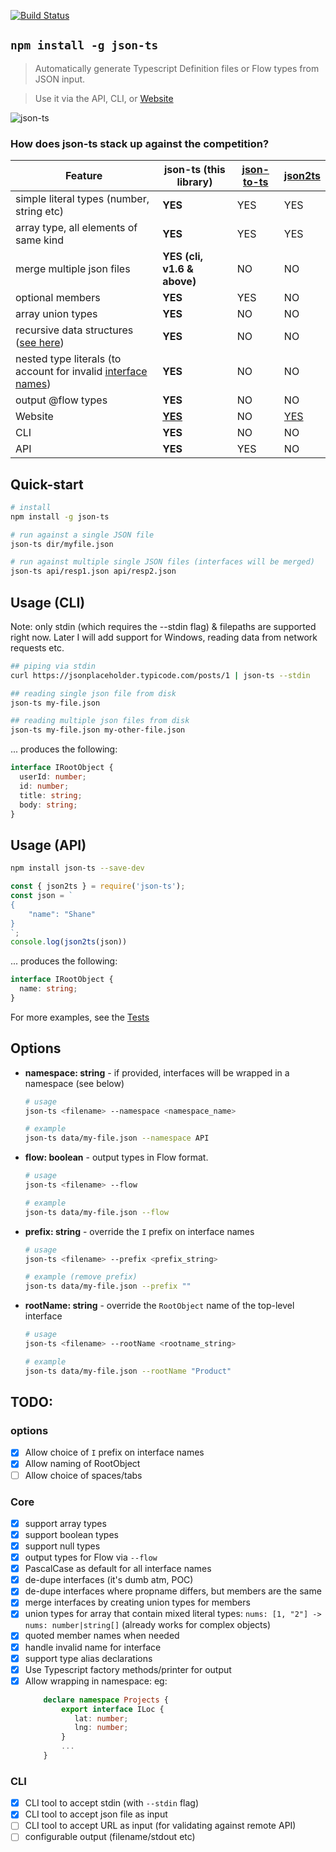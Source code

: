 [![Build Status](https://travis-ci.org/shakyShane/json-ts.svg?branch=master)](https://travis-ci.org/shakyShane/json-ts)

## `npm install -g json-ts`

> Automatically generate Typescript Definition files or Flow types from JSON input. 

> Use it via the API, CLI, or [Website](https://shakyshane.github.io/json-ts/)
 
![json-ts](https://cdn.rawgit.com/shakyShane/json-ts/37ce9b2b/json-ts2.gif)

### How does **json-ts** stack up against the competition?

|Feature   |json-ts (this library)  |[json-to-ts](https://github.com/MariusAlch/json-to-ts)   |[json2ts](http://json2ts.com/)  |
|---|---|---|---|
|simple literal types (number, string etc) |**YES**   |YES   |YES   |
|array type, all elements of same kind |**YES**   |YES   |YES   |
|merge multiple json files|**YES (cli, v1.6 & above)**   |NO   |NO   |
|optional members | **YES** | YES | NO |
|array union types | **YES**   |NO   |NO   |
|recursive data structures ([see here](https://github.com/shakyShane/json-ts/blob/master/__tests__/magento/categories.json)) |**YES**   |NO   |NO   |
|nested type literals (to account for invalid [interface names](https://github.com/shakyShane/json-ts/blob/master/__tests__/swagger/schema.json)) |**YES**   |NO   |NO   |
|output @flow types |**YES**   |NO   |NO   |
|Website |**[YES](https://shakyshane.github.io/json-ts/)**   |NO   |[YES](http://json2ts.com/)   |
|CLI |**YES**   |NO   |NO   |
|API |**YES**   |YES   |NO   |
 
## Quick-start
```bash
# install
npm install -g json-ts

# run against a single JSON file
json-ts dir/myfile.json

# run against multiple single JSON files (interfaces will be merged)
json-ts api/resp1.json api/resp2.json
```

## Usage (CLI)
Note: only stdin (which requires the --stdin flag) & filepaths are supported right now. 
Later I will add support for Windows, reading data from network requests etc.

```bash
## piping via stdin
curl https://jsonplaceholder.typicode.com/posts/1 | json-ts --stdin

## reading single json file from disk
json-ts my-file.json

## reading multiple json files from disk
json-ts my-file.json my-other-file.json
```

... produces the following: 

```ts
interface IRootObject {
  userId: number;
  id: number;
  title: string;
  body: string;
}
```

## Usage (API)

```bash
npm install json-ts --save-dev
```

```js
const { json2ts } = require('json-ts');
const json = `
{
    "name": "Shane"
}
`;
console.log(json2ts(json))
```

... produces the following:

```ts
interface IRootObject {
  name: string;
}
```

For more examples, see the [Tests](https://github.com/shakyShane/json-ts/tree/master/__tests__) 

## Options

 - **namespace: string** - if provided, interfaces will be wrapped in a namespace (see below)
    ```bash
    # usage
    json-ts <filename> --namespace <namespace_name> 
    
    # example
    json-ts data/my-file.json --namespace API
    ```
 - **flow: boolean** - output types in Flow format.
    ```bash
    # usage
    json-ts <filename> --flow 
    
    # example
    json-ts data/my-file.json --flow
    ```
 - **prefix: string** - override the `I` prefix on interface names
    ```bash
    # usage
    json-ts <filename> --prefix <prefix_string> 
    
    # example (remove prefix)
    json-ts data/my-file.json --prefix ""
    ```
 - **rootName: string** - override the `RootObject` name of the top-level interface
    ```bash
    # usage
    json-ts <filename> --rootName <rootname_string> 
    
    # example
    json-ts data/my-file.json --rootName "Product"
    ```

## TODO:

### options

- [x] Allow choice of `I` prefix on interface names
- [x] Allow naming of RootObject
- [ ] Allow choice of spaces/tabs

### Core
- [x] support array types
- [x] support boolean types
- [x] support null types
- [x] output types for Flow via `--flow`
- [x] PascalCase as default for all interface names
- [x] de-dupe interfaces (it's dumb atm, POC)
- [x] de-dupe interfaces where propname differs, but members are the same
- [x] merge interfaces by creating union types for members
- [x] union types for array that contain mixed literal types: `nums: [1, "2"] -> nums: number|string[]`
      (already works for complex objects)
- [x] quoted member names when needed
- [x] handle invalid name for interface
- [x] support type alias declarations
- [x] Use Typescript factory methods/printer for output 
- [x] Allow wrapping in namespace: eg:
    ```ts
        declare namespace Projects {
            export interface ILoc {
               lat: number;
               lng: number;
            }
            ...
        }
    ```
    
### CLI
- [x] CLI tool to accept stdin (with `--stdin` flag)
- [x] CLI tool to accept json file as input
- [ ] CLI tool to accept URL as input (for validating against remote API)
- [ ] configurable output (filename/stdout etc)
